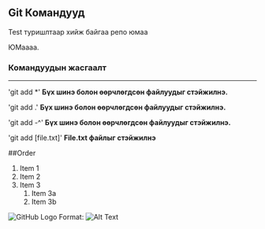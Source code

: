 ## Git Командууд
Test туришлтаар хийж байгаа репо юмаа

ЮМаааа.

### Командуудын жасгаалт
---
'git add *' **Бүх шинэ болон өөрчлөгдсөн файлуудыг стэйжилнэ.**

'git add .' **Бүх шинэ болон өөрчлөгдсөн файлуудыг стэйжилнэ.**

'git add -^' **Бүх шинэ болон өөрчлөгдсөн файлуудыг стэйжилнэ.**

'git add [file.txt]' **File.txt файлыг стэйжилнэ**

##Order

1. Item 1
1. Item 2
1. Item 3
   1. Item 3a
   1. Item 3b

![GitHub Logo](/images/logo.png)
Format: ![Alt Text](url)
